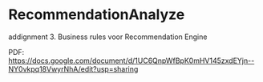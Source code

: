 # RecommendationAnalyze
addignment 3. Business rules voor Recommendation Engine 

PDF:
https://docs.google.com/document/d/1UC6QnpWfBpK0mHV145zxdEYjn--NY0vkpq18VwyrNhA/edit?usp=sharing

